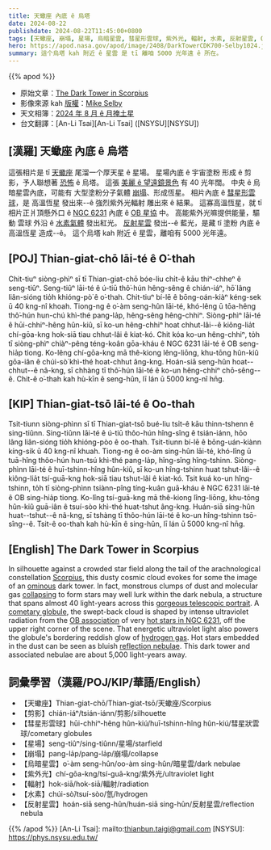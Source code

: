 ```yaml
---
title: 天蠍座 內底 ê 烏塔
date: 2024-08-22
publishdate: 2024-08-22T11:45:00+0800
tags: [天蠍座, 崩塌, 星場, 烏暗星雲, 彗星形雲球, 紫外光, 輻射, 水素, 反射星雲, OB 星協, 剪影]
hero: https://apod.nasa.gov/apod/image/2408/DarkTowerCDK700-Selby1024.jpg
summary: 這个烏塔 kah 附近 ê 星雲 是 tī 離咱 5000 光年遠 ê 所在。
---
```


{{% apod %}}

- 原始文章：[The Dark Tower in Scorpius](https://apod.nasa.gov/apod/ap240822.html)
- 影像來源 kah [版權][copyright]：[Mike Selby](https://throughlightandtime.com/about/)
- 天文相簿：[2024 年 8 月 ê 月掩土星](https://www.facebook.com/media/set/?set=a.494549516606964&type=3)
- 台文翻譯：[An-Li Tsai][An-Li Tsai] ([NSYSU][NSYSU])

## [漢羅] 天蠍座 內底 ê 烏塔
這張相片是 tī [天蠍座][Scorpius] 尾溜一个厚天星 ê 星場。
星場內底 ê 宇宙塗粉 形成 ê 剪影，予人聯想著 [恐怖][ominous] ê 烏塔。
這張 [美麗 ê 望遠鏡景色][gorgeous telescopic portrait] 有 40 光年闊。
中央 ê 烏暗星雲內底，可能有 大型塗粉分子氣體 [崩塌][collapsing]、形成恆星。
相片內底 ê [彗星形雲球][cometary globule]，是 高溫恆星 發出來--ê 強烈紫外光輻射 雕出來 ê 結果。
這寡高溫恆星，就 tī 相片正爿頂懸外口 ê [NGC 6231][hot stars in NGC 6231] 內底 ê [OB 星協][OB association] 中。
高能紫外光嘛提供能量，驅動 雲球 外沿 ê [水素氣體][hydrogen gas] 發出紅光。
[反射星雲][reflection nebulae] 發出--ê 藍光，是藏 tī 塗粉 內底 ê 高溫恆星 造成--ê。
這个烏塔 kah 附近 ê 星雲，離咱有 5000 光年遠。

## [POJ] Thian-giat-chō lāi-té ê O͘-thah
Chit-tiuⁿ siòng-phìⁿ sī tī Thian-giat-chō bóe-liu chi̍t-ê kāu thiⁿ-chheⁿ ê seng-tiûⁿ.
Seng-tiûⁿ lāi-té ê ú-tiū thô͘-hún hêng-sêng ê chián-iáⁿ, hō͘ lâng liân-sióng tio̍h khióng-pò͘ ê o͘-thah.
Chit-tiuⁿ bí-lē ê bōng-oán-kiàⁿ kéng-sek ū 40 kng-nî khoah.
Tiong-ng ê o͘-àm seng-hûn lāi-té, khó-lêng ū tōa-hêng thô͘-hún hun-chú khì-thé pang-la̍p, hêng-sêng hêng-chhiⁿ.
Siòng-phìⁿ lāi-té ê hūi-chhiⁿ-hêng hûn-kiû, sī ko-un hêng-chhiⁿ hoat chhut-lâi--ê kiông-lia̍t chí-gōa-kng hok-siā tiau chhut-lâi ê kiat-kó.
Chit kóa ko-un hêng-chhiⁿ, to̍h tī siòng-phìⁿ chiàⁿ-pêng téng-koân gōa-kháu ê NGC 6231 lāi-té ê OB seng-hia̍p tiong.
Ko-lêng chí-gōa-kng mā thê-kiong lêng-liōng, khu-tōng hûn-kiû gōa-iân ê chúi-sò͘ khì-thé hoat-chhut âng-kng.
Hoán-siā seng-hûn hoat--chhut--ê nâ-kng, sī chhàng tī thô͘-hún lāi-té ê ko-un hêng-chhiⁿ chō-sêng--ê.
Chit-ê o͘-thah kah hù-kīn ê seng-hûn, lī lán ū 5000 kng-nî hn̄g.

## [KIP] Thian-giat-tsō lāi-té ê Oo-thah
Tsit-tiunn siòng-phìnn sī tī Thian-giat-tsō bué-liu tsi̍t-ê kāu thinn-tshenn ê sing-tiûnn.
Sing-tiûnn lāi-té ê ú-tiū thôo-hún hîng-sîng ê tsián-iánn, hōo lâng liân-sióng tio̍h khióng-pòo ê oo-thah.
Tsit-tiunn bí-lē ê bōng-uán-kiànn kíng-sik ū 40 kng-nî khuah.
Tiong-ng ê oo-àm sing-hûn lāi-té, khó-lîng ū tuā-hîng thôo-hún hun-tsú khì-thé pang-la̍p, hîng-sîng hîng-tshinn.
Siòng-phìnn lāi-té ê huī-tshinn-hîng hûn-kiû, sī ko-un hîng-tshinn huat tshut-lâi--ê kiông-lia̍t tsí-guā-kng hok-siā tiau tshut-lâi ê kiat-kó.
Tsit kuá ko-un hîng-tshinn, to̍h tī siòng-phìnn tsiànn-pîng tíng-kuân guā-kháu ê NGC 6231 lāi-té ê OB sing-hia̍p tiong.
Ko-lîng tsí-guā-kng mā thê-kiong lîng-liōng, khu-tōng hûn-kiû guā-iân ê tsuí-sòo khì-thé huat-tshut âng-kng.
Huán-siā sing-hûn huat--tshut--ê nâ-kng, sī tshàng tī thôo-hún lāi-té ê ko-un hîng-tshinn tsō-sîng--ê.
Tsit-ê oo-thah kah hù-kīn ê sing-hûn, lī lán ū 5000 kng-nî hn̄g.

## [English] The Dark Tower in Scorpius
In silhouette against a crowded star field along the tail of the arachnological constellation [Scorpius][Scorpius], this dusty cosmic cloud evokes for some the image of an [ominous][ominous] dark tower.
In fact, monstrous clumps of dust and molecular gas [collapsing][collapsing] to form stars may well lurk within the dark nebula, a structure that spans almost 40 light-years across this [gorgeous telescopic portrait][gorgeous telescopic portrait].
A [cometary globule][cometary globule], the swept-back cloud is shaped by intense ultraviolet radiation from the [OB association][OB association] of very [hot stars in NGC 6231][hot stars in NGC 6231], off the upper right corner of the scene.
That energetic ultraviolet light also powers the globule's bordering reddish glow of [hydrogen gas][hydrogen gas].
Hot stars embedded in the dust can be seen as bluish [reflection nebulae][reflection nebulae].
This dark tower and associated nebulae are about 5,000 light-years away.

## 詞彙學習（漢羅/POJ/KIP/華語/English）
- 【天蠍座】Thian-giat-chō/Thian-giat-tsō/天蠍座/Scorpius
- 【剪影】chián-iáⁿ/tsián-iánn/剪影/silhouette
- 【彗星形雲球】hūi-chhiⁿ-hêng hûn-kiú/huī-tshinn-hîng hûn-kiú/彗星狀雲球/cometary globules
- 【星場】seng-tiûⁿ/sing-tiûnn/星場/starfield
- 【崩塌】pang-la̍p/pang-la̍p/崩塌/collapse
- 【烏暗星雲】o͘-àm seng-hûn/oo-àm sing-hûn/暗星雲/dark nebulae
- 【紫外光】chí-gōa-kng/tsí-guā-kng/紫外光/ultraviolet light
- 【輻射】hok-siā/hok-siā/輻射/radiation
- 【水素】chúi-sò͘/tsuí-sòo/氫/hydrogen
- 【反射星雲】hoán-siā seng-hûn/huán-siā sing-hûn/反射星雲/reflection nebula

{{% /apod %}}
[An-Li Tsai]: mailto:thianbun.taigi@gmail.com
[NSYSU]: https://phys.nsysu.edu.tw/

[copyright]: https://apod.nasa.gov/apod/fap/lib/about_apod.html#srapply
[License3]: https://creativecommons.org/licenses/by/3.0/
[License2]:https://creativecommons.org/licenses/by-nc-nd/2.0/

[Scorpius]:http://hawastsoc.org/deepsky/sco/index.html
[ominous]:https://en.wikipedia.org/wiki/Childe_Roland_to_the_Dark_Tower_Came
[collapsing]:https://apod.nasa.gov/apod/ap210630.html
[gorgeous telescopic portrait]:https://throughlightandtime.com/dark-tower-cdk-700-ii-lrgb-ha-rev-1-30-july-2024/
[cometary globule]:https://apod.nasa.gov/apod/ap240716.html
[OB association]:http://en.wikipedia.org/wiki/Stellar_association#Types
[hot stars in NGC 6231]:https://chandra.harvard.edu/photo/2018/ngc6231/index.html
[hydrogen gas]:https://apod.nasa.gov/apod/ap051223.html
[reflection nebulae]:https://apod.nasa.gov/apod/ap011228.html
